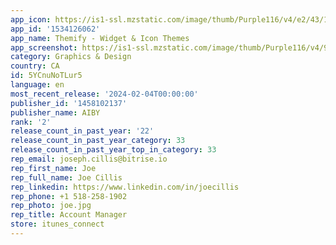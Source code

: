 ```yaml
---
app_icon: https://is1-ssl.mzstatic.com/image/thumb/Purple116/v4/e2/43/1f/e2431fee-fe23-547d-faa6-b9ac08272e6f/AppIcon-1x_U007ephone-0-0-0-85-220-0.png/1024x1024bb.png
app_id: '1534126062'
app_name: Themify - Widget & Icon Themes
app_screenshot: https://is1-ssl.mzstatic.com/image/thumb/Purple116/v4/9f/d6/b7/9fd6b716-b8eb-aa76-f753-3944b69ca808/d3f27a1a-ead8-4d43-95d2-2c88c79f2ba3_X_1.png/1242x2688bb.png
category: Graphics & Design
country: CA
id: 5YCnuNoTLur5
language: en
most_recent_release: '2024-02-04T00:00:00'
publisher_id: '1458102137'
publisher_name: AIBY
rank: '2'
release_count_in_past_year: '22'
release_count_in_past_year_category: 33
release_count_in_past_year_top_in_category: 33
rep_email: joseph.cillis@bitrise.io
rep_first_name: Joe
rep_full_name: Joe Cillis
rep_linkedin: https://www.linkedin.com/in/joecillis
rep_phone: +1 518-258-1902
rep_photo: joe.jpg
rep_title: Account Manager
store: itunes_connect
---
```


